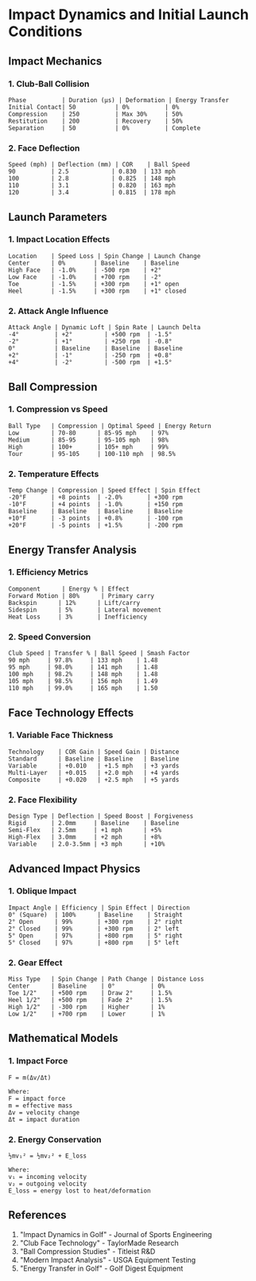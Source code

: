 # Impact Dynamics and Initial Launch Conditions

## Impact Mechanics

### 1. Club-Ball Collision
```
Phase          | Duration (μs) | Deformation | Energy Transfer
Initial Contact| 50           | 0%          | 0%
Compression    | 250          | Max 30%     | 50%
Restitution    | 200          | Recovery    | 50%
Separation     | 50           | 0%          | Complete
```

### 2. Face Deflection
```
Speed (mph) | Deflection (mm) | COR    | Ball Speed
90          | 2.5            | 0.830  | 133 mph
100         | 2.8            | 0.825  | 148 mph
110         | 3.1            | 0.820  | 163 mph
120         | 3.4            | 0.815  | 178 mph
```

## Launch Parameters

### 1. Impact Location Effects
```
Location    | Speed Loss | Spin Change | Launch Change
Center      | 0%        | Baseline    | Baseline
High Face   | -1.0%     | -500 rpm    | +2°
Low Face    | -1.0%     | +700 rpm    | -2°
Toe         | -1.5%     | +300 rpm    | +1° open
Heel        | -1.5%     | +300 rpm    | +1° closed
```

### 2. Attack Angle Influence
```
Attack Angle | Dynamic Loft | Spin Rate | Launch Delta
-4°          | +2°         | +500 rpm  | -1.5°
-2°          | +1°         | +250 rpm  | -0.8°
0°           | Baseline    | Baseline  | Baseline
+2°          | -1°         | -250 rpm  | +0.8°
+4°          | -2°         | -500 rpm  | +1.5°
```

## Ball Compression

### 1. Compression vs Speed
```
Ball Type   | Compression | Optimal Speed | Energy Return
Low         | 70-80      | 85-95 mph    | 97%
Medium      | 85-95      | 95-105 mph   | 98%
High        | 100+       | 105+ mph     | 99%
Tour        | 95-105     | 100-110 mph  | 98.5%
```

### 2. Temperature Effects
```
Temp Change | Compression | Speed Effect | Spin Effect
-20°F       | +8 points  | -2.0%       | +300 rpm
-10°F       | +4 points  | -1.0%       | +150 rpm
Baseline    | Baseline   | Baseline    | Baseline
+10°F       | -3 points  | +0.8%       | -100 rpm
+20°F       | -5 points  | +1.5%       | -200 rpm
```

## Energy Transfer Analysis

### 1. Efficiency Metrics
```
Component      | Energy % | Effect
Forward Motion | 80%      | Primary carry
Backspin      | 12%      | Lift/carry
Sidespin      | 5%       | Lateral movement
Heat Loss     | 3%       | Inefficiency
```

### 2. Speed Conversion
```
Club Speed | Transfer % | Ball Speed | Smash Factor
90 mph     | 97.8%     | 133 mph    | 1.48
95 mph     | 98.0%     | 141 mph    | 1.48
100 mph    | 98.2%     | 148 mph    | 1.48
105 mph    | 98.5%     | 156 mph    | 1.49
110 mph    | 99.0%     | 165 mph    | 1.50
```

## Face Technology Effects

### 1. Variable Face Thickness
```
Technology    | COR Gain | Speed Gain | Distance
Standard      | Baseline | Baseline   | Baseline
Variable      | +0.010   | +1.5 mph   | +3 yards
Multi-Layer   | +0.015   | +2.0 mph   | +4 yards
Composite     | +0.020   | +2.5 mph   | +5 yards
```

### 2. Face Flexibility
```
Design Type | Deflection | Speed Boost | Forgiveness
Rigid       | 2.0mm     | Baseline    | Baseline
Semi-Flex   | 2.5mm     | +1 mph      | +5%
High-Flex   | 3.0mm     | +2 mph      | +8%
Variable    | 2.0-3.5mm | +3 mph      | +10%
```

## Advanced Impact Physics

### 1. Oblique Impact
```
Impact Angle | Efficiency | Spin Effect | Direction
0° (Square)  | 100%      | Baseline    | Straight
2° Open      | 99%       | +300 rpm    | 2° right
2° Closed    | 99%       | +300 rpm    | 2° left
5° Open      | 97%       | +800 rpm    | 5° right
5° Closed    | 97%       | +800 rpm    | 5° left
```

### 2. Gear Effect
```
Miss Type   | Spin Change | Path Change | Distance Loss
Center      | Baseline    | 0°          | 0%
Toe 1/2"    | +500 rpm    | Draw 2°     | 1.5%
Heel 1/2"   | +500 rpm    | Fade 2°     | 1.5%
High 1/2"   | -300 rpm    | Higher      | 1%
Low 1/2"    | +700 rpm    | Lower       | 1%
```

## Mathematical Models

### 1. Impact Force
```
F = m(Δv/Δt)

Where:
F = impact force
m = effective mass
Δv = velocity change
Δt = impact duration
```

### 2. Energy Conservation
```
½mv₁² = ½mv₂² + E_loss

Where:
v₁ = incoming velocity
v₂ = outgoing velocity
E_loss = energy lost to heat/deformation
```

## References
1. "Impact Dynamics in Golf" - Journal of Sports Engineering
2. "Club Face Technology" - TaylorMade Research
3. "Ball Compression Studies" - Titleist R&D
4. "Modern Impact Analysis" - USGA Equipment Testing
5. "Energy Transfer in Golf" - Golf Digest Equipment
